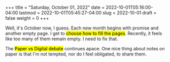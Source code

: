 +++
title = "Saturday, October 01, 2022"
date = 2022-10-01T05:16:00-04:00
lastmod = 2022-10-01T05:45:27-04:00
slug = 2022-10-01
draft = false
weight = 0
+++

Well, it's October now, I guess. Each new month begins with promise and another empty page. I get to <mark>choose how to fill the pages</mark>. Recently, it feels like too many of them remain empty. I need to fix that.

The <mark>Paper vs Digital debate</mark> continues apace. One nice thing about notes on paper is that I'm not tempted, nor do I feel obligated, to share them.

[//]: # "Exported with love from a post written in Org mode"
[//]: # "- https://github.com/kaushalmodi/ox-hugo"
